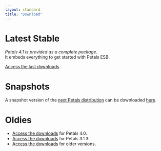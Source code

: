 ```yaml
---
layout: standard
title: "Download"
--- 
```


# Latest Stable

*Petals 4.1 is provided as a complete package.*  
It embeds everything to get started with Petals ESB.

[Access the last downloads](/download-petals-4.1.html).

# Snapshots

A snapshot version of the [next Petals distribution](https://jira.petalslink.com/sr/jira.issueviews:searchrequest-printable/10174/SearchRequest-10174.html?tempMax=1000) 
can be downloaded 
[here](http://repository.ow2.org/nexus/service/local/artifact/maven/content?r=snapshots&g=org.ow2.petals&a=petals-esb-enterprise-edition&v=LATEST&p=zip).

# Oldies

- [Access the downloads](/download-petals-4.0.html) for Petals 4.0.
- [Access the downloads](/download-petals-3.1.3.html) for Petals 3.1.3.
- [Access the downloads](/download-petals-older.html) for older versions. 
